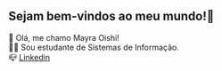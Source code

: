 ## Sejam bem-vindos ao meu mundo!👋

💖 Olá, me chamo Mayra Oishi! <br>
👩‍🎓 Sou estudante de Sistemas de Informação.<br>
📪 [Linkedin](www.linkedin.com/in/mayra-oishi)

<!--
**MayraOishi/MayraOishi** is a ✨ _special_ ✨ repository because its `README.md` (this file) appears on your GitHub profile.

Here are some ideas to get you started:

- 🔭 I’m currently working on ...
- 🌱 I’m currently learning ...
- 👯 I’m looking to collaborate on ...
- 🤔 I’m looking for help with ...
- 💬 Ask me about ...
- 📫 How to reach me: ...
- 😄 Pronouns: ...
- ⚡ Fun fact: ...
-->
